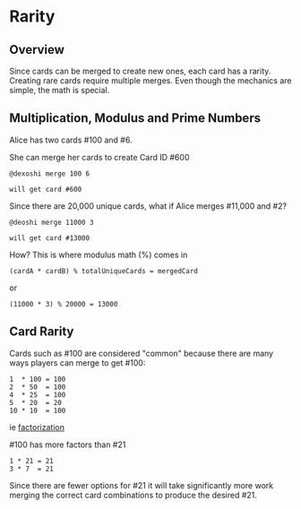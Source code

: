 # Rarity

## Overview

Since cards can be merged to create new ones, each card has a rarity. Creating rare cards require multiple merges. Even though the mechanics are simple, the math is special.

## Multiplication, Modulus and Prime Numbers

Alice has two cards #100 and #6.&#x20;

She can merge her cards to create Card ID #600

```
@dexoshi merge 100 6

will get card #600
```

Since there are 20,000 unique cards, what if Alice merges #11,000 and #2?

```
@deoshi merge 11000 3

will get card #13000
```

How? This is where modulus math (%) comes in

```
(cardA * cardB) % totalUniqueCards = mergedCard
```

or

```
(11000 * 3) % 20000 = 13000
```

## Card Rarity

Cards such as #100 are considered "common" because there are many ways players can merge to get #100:

```
1  * 100 = 100
2  * 50  = 100
4  * 25  = 100
5  * 20  = 20
10 * 10  = 100
```

ie [factorization](https://en.wikipedia.org/wiki/Factorization)

\#100 has more factors than #21

```
1 * 21 = 21
3 * 7  = 21
```

Since there are fewer options for #21 it will take significantly more work merging the correct card combinations to produce the desired #21.









